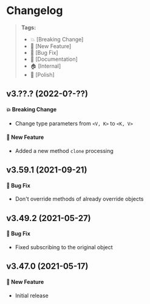 Changelog
=========

> **Tags:**
> - :boom:       [Breaking Change]
> - :rocket:     [New Feature]
> - :bug:        [Bug Fix]
> - :memo:       [Documentation]
> - :house:      [Internal]
> - :nail_care:  [Polish]

## v3.??.? (2022-0?-??)

####  :boom: Breaking Change

* Change type parameters from `<V, K>` to `<K, V>`

####  :rocket: New Feature

* Added a new method `clone` processing

## v3.59.1 (2021-09-21)

#### :bug: Bug Fix

* Don't override methods of already override objects

## v3.49.2 (2021-05-27)

#### :bug: Bug Fix

* Fixed subscribing to the original object

## v3.47.0 (2021-05-17)

#### :rocket: New Feature

* Initial release
